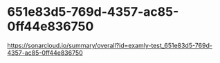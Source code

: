 # 651e83d5-769d-4357-ac85-0ff44e836750
https://sonarcloud.io/summary/overall?id=examly-test_651e83d5-769d-4357-ac85-0ff44e836750
